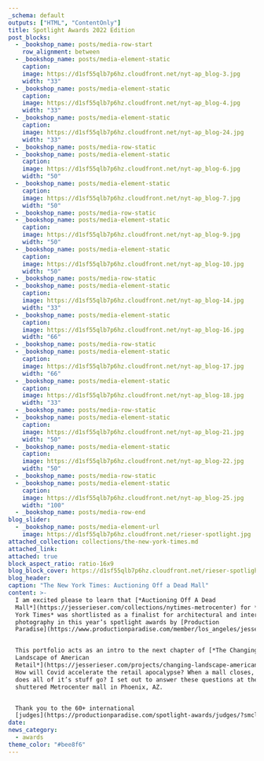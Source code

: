 ```yaml
---
_schema: default
outputs: ["HTML", "ContentOnly"]
title: Spotlight Awards 2022 Edition
post_blocks:
  - _bookshop_name: posts/media-row-start
    row_alignment: between
  - _bookshop_name: posts/media-element-static
    caption:
    image: https://d1sf55qlb7p6hz.cloudfront.net/nyt-ap_blog-3.jpg
    width: "33"
  - _bookshop_name: posts/media-element-static
    caption:
    image: https://d1sf55qlb7p6hz.cloudfront.net/nyt-ap_blog-4.jpg
    width: "33"
  - _bookshop_name: posts/media-element-static
    caption:
    image: https://d1sf55qlb7p6hz.cloudfront.net/nyt-ap_blog-24.jpg
    width: "33"
  - _bookshop_name: posts/media-row-static
  - _bookshop_name: posts/media-element-static
    caption:
    image: https://d1sf55qlb7p6hz.cloudfront.net/nyt-ap_blog-6.jpg
    width: "50"
  - _bookshop_name: posts/media-element-static
    caption:
    image: https://d1sf55qlb7p6hz.cloudfront.net/nyt-ap_blog-7.jpg
    width: "50"
  - _bookshop_name: posts/media-row-static
  - _bookshop_name: posts/media-element-static
    caption:
    image: https://d1sf55qlb7p6hz.cloudfront.net/nyt-ap_blog-9.jpg
    width: "50"
  - _bookshop_name: posts/media-element-static
    caption:
    image: https://d1sf55qlb7p6hz.cloudfront.net/nyt-ap_blog-10.jpg
    width: "50"
  - _bookshop_name: posts/media-row-static
  - _bookshop_name: posts/media-element-static
    caption:
    image: https://d1sf55qlb7p6hz.cloudfront.net/nyt-ap_blog-14.jpg
    width: "33"
  - _bookshop_name: posts/media-element-static
    caption:
    image: https://d1sf55qlb7p6hz.cloudfront.net/nyt-ap_blog-16.jpg
    width: "66"
  - _bookshop_name: posts/media-row-static
  - _bookshop_name: posts/media-element-static
    caption:
    image: https://d1sf55qlb7p6hz.cloudfront.net/nyt-ap_blog-17.jpg
    width: "66"
  - _bookshop_name: posts/media-element-static
    caption:
    image: https://d1sf55qlb7p6hz.cloudfront.net/nyt-ap_blog-18.jpg
    width: "33"
  - _bookshop_name: posts/media-row-static
  - _bookshop_name: posts/media-element-static
    caption:
    image: https://d1sf55qlb7p6hz.cloudfront.net/nyt-ap_blog-21.jpg
    width: "50"
  - _bookshop_name: posts/media-element-static
    caption:
    image: https://d1sf55qlb7p6hz.cloudfront.net/nyt-ap_blog-22.jpg
    width: "50"
  - _bookshop_name: posts/media-row-static
  - _bookshop_name: posts/media-element-static
    caption:
    image: https://d1sf55qlb7p6hz.cloudfront.net/nyt-ap_blog-25.jpg
    width: "100"
  - _bookshop_name: posts/media-row-end
blog_slider:
  - _bookshop_name: posts/media-element-url
    image: https://d1sf55qlb7p6hz.cloudfront.net/rieser-spotlight.jpg
attached_collection: collections/the-new-york-times.md
attached_link:
attached: true
block_aspect_ratio: ratio-16x9
blog_block_cover: https://d1sf55qlb7p6hz.cloudfront.net/rieser-spotlight.jpg
blog_header:
caption: "The New York Times: Auctioning Off a Dead Mall"
content: >-
  I am excited please to learn that [*Auctioning Off A Dead
  Mall*](https://jesserieser.com/collections/nytimes-metrocenter) for *The New
  York Times* was shortlisted as a finalist for architectural and interior
  photography in this year’s spotlight awards by [Production
  Paradise](https://www.productionparadise.com/member/los_angeles/jesse-rieser.html).


  This portfolio acts as an intro to the next chapter of [*The Changing
  Landscape of American
  Retail*](https://jesserieser.com/projects/changing-landscape-american-retail).
  How will Covid accelerate the retail apocalypse? When a mall closes, where
  does all of it’s stuff go? I set out to answer these questions at the recently
  shuttered Metrocenter mall in Phoenix, AZ.


  Thank you to the 60+ international
  [judges](https://productionparadise.com/spotlight-awards/judges/?smclient=c0422b69-c55f-412c-b558-9fab4a99ab0b&amp;utm_source=salesmanago&amp;utm_medium=email&amp;utm_campaign=default).
date:
news_category:
  - awards
theme_color: "#bee8f6"
---
```

